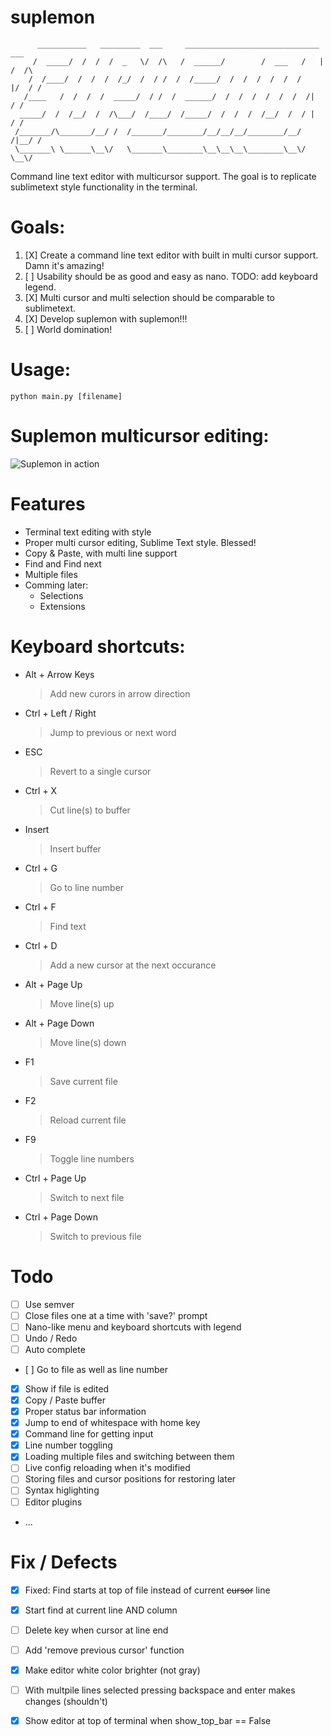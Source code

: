 
suplemon
========
          ___________   _________  ___     ______________________________   ___ 
         /  _____/  /  /  /  _   \/  /\   /  ______/        /  ___   /   | /  /\
        /  /____/  /  /  /  /_/  /  / /  /  /_____/  /  /  /  /  /  /    |/  / /
       /____   /  /  /  /  _____/  / /  /  ______/  /  /  /  /  /  /  /|    / /
      _____/  /  /__/  /  /\___/  /____/  /_____/  /  /  /  /__/  /  / |   / /
     /_______/\_______/__/ /  /_______/________/__/__/__/________/__/ /|__/ /
     \_______\ \______\__\/   \_______\________\__\__\__\________\__\/ \__\/

Command line text editor with multicursor support. The goal is to replicate sublimetext style functionality in the terminal.

# Goals:
 1. [X] Create a command line text editor with built in multi cursor support. Damn it's amazing!
 2. [ ] Usability should be as good and easy as nano. TODO: add keyboard legend.
 3. [X] Multi cursor and multi selection should be comparable to sublimetext.
 4. [X] Develop suplemon with suplemon!!!
 5. [ ] World domination!

# Usage:

    python main.py [filename]

# Suplemon multicursor editing:
![Suplemon in action](http://bittemple.org/misc/suplemon/digits1.gif)

# Features
 * Terminal text editing with style
 * Proper multi cursor editing, Sublime Text style. Blessed!
 * Copy & Paste, with multi line support
 * Find and Find next
 * Multiple files
 * Comming later:
     * Selections
     * Extensions

# Keyboard shortcuts:

 * Alt + Arrow Keys
   > Add new curors in arrow direction

 * Ctrl + Left / Right
   > Jump to previous or next word
 
 * ESC
   > Revert to a single cursor
   
 * Ctrl + X
   > Cut line(s) to buffer
   
 * Insert
   > Insert buffer

 * Ctrl + G
   > Go to line number
   
 * Ctrl + F
   > Find text
   
 * Ctrl + D
   > Add a new cursor at the next occurance
 
 * Alt + Page Up
   > Move line(s) up
 
 * Alt + Page Down
   > Move line(s) down
   
 * F1
   > Save current file
   
 * F2
   > Reload current file
   
 * F9
   > Toggle line numbers
 
 * Ctrl + Page Up
   > Switch to next file
 
 * Ctrl + Page Down
   > Switch to previous file
   
   
# Todo
 * [ ] Use semver 
 * [ ] Close files one at a time with 'save?' prompt
 * [ ] Nano-like menu and keyboard shortcuts with legend
 * [ ] Undo / Redo
 * [ ] Auto complete
 * [ ] Go to file as well as line number 
 * [X] Show if file is edited
 * [X] Copy / Paste buffer
 * [X] Proper status bar information
 * [X] Jump to end of whitespace with home key 
 * [X] Command line for getting input
 * [X] Line number toggling
 * [X] Loading multiple files and switching between them
 * [ ] Live config reloading when it's modified
 * [ ] Storing files and cursor positions for restoring later
 * [ ] Syntax higlighting
 * [ ] Editor plugins
 * ...
 
# Fix / Defects
 * [X] Fixed: Find starts at top of file instead of current ~~cursor~~ line
 * [X] Start find at current line AND column
 * [ ] Delete key when cursor at line end
 * [ ] Add 'remove previous cursor' function
 * [X] Make editor white color brighter (not gray)
 * [ ] With multpile lines selected pressing backspace and enter makes changes (shouldn't)
 * [X] Show editor at top of terminal when show_top_bar == False 
 
 
